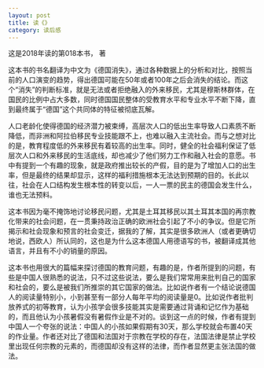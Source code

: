 ```yaml
---
layout: post
title: 读《》
category: 读后感
---
```

这是2018年读的第018本书， 著

这本书的书名翻译为中文为《德国消失》，通过各种数据上的分析和对比，按照当前的人口演变的趋势，得出德国可能在50年或者100年之后会消失的结论。而这个“消失”的判断标准，就是无法或者拒绝融入的外来移民，尤其是穆斯林群体，在国民的比例中占大多数，同时德国国民整体的受教育水平和专业水平不断下降，直到最终属于“德国”这个共同体的特征被彻底瓦解。

人口老龄化使得德国的经济潜力被束缚，高层次人口的低出生率导致人口素质不断降低，而非洲和阿拉伯移民专业技能跟不上，也难以融入主流社会。而与之想对比的是，教育程度低的外来移民有着较高的出生率。同时，健全的社会福利保证了低层次人口和外来移民的生活底线，却也减少了他们努力工作和融入社会的意愿。书中有提到一个有趣的现象，就是政府推出较长的产假，目的是为了增加人口的出生率，但是最终的结果却显示，这样的福利措施根本无法达到预期的目的。长此以往，社会在人口结构发生根本性的转变以后，一人一票的民主的德国会发生什么，谁也无法预料。

这本书因为毫不掩饰地讨论移民问题，尤其是土耳其移民以其土耳其本国的再宗教化带来的社会问题，在一贯秉持政治正确的欧洲社会引起了不小的争议。但是它所揭示和社会现象和预言的社会变迁，据我的了解，其实是很多欧洲人（或者更确切地说，西欧人）所认同的，这也是为什么这本德国人用德语写的书，被翻译成其他语言，并且有不小的销量的原因。

这本书也用很大的篇幅来探讨德国的教育问题，有趣的是，作者所提到的问题，有些是中国人很熟悉的说法，只不过这些说法，要么是我们常常用来批判自己的国家和社会的，要么是被我们所推崇的其它国家的做法。比如说作者有一个结论说德国人的阅读量特别小，小到甚至有一部分人每年平均的阅读量是0。比如说作者批判放养式的初等教育，认为小孩学会很多技能其实是需要通过背诵和记忆作为基础的，而且他认为小孩暑假没有暑假作业是不对的。谈到这一点的时候，作者有提到中国人一个夸张的说法：中国人的小孩如果假期有30天，那么学校就会布置40天的作业量。作者还对比了德国和法国对于宗教在学校的存在，法国法律是禁止学校里出现任何宗教的元素的，而德国却没有这样的法律，而作者显然更主张法国的做法。
